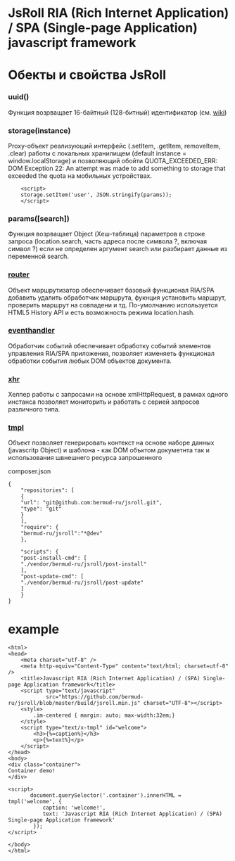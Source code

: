 # JsRoll RIA (Rich Internet Application) / SPA (Single-page Application) javascript framework

Обекты и свойства JsRoll
========================
### uuid()
Функция возрващает 16-байтный (128-битный) идентификатор (см. [wiki](https://ru.wikipedia.org/wiki/UUID))

### storage(instance)
Proxy-объект реализующий интерфейс (.setItem, .getItem, removeItem, .clear) работы с локальных хранилищем (default instance = window.localStorage) и позволяющий обойти QUOTA_EXCEEDED_ERR: DOM Exception 22: An attempt was made to add something to storage that exceeded the quota на мобильных устройствах.
```
    <script>
    storage.setItem('user', JSON.stringify(params));
    </script>
```
                    
### params([search])
Функция возрващает Object (Хеш-таблица) параметров в строке запроса (location.search, часть адреса после символа ?, включая символ ?) если не определен аргумент search или разбирает данные из переменной search.

### [router](docs/router.md)
Объект маршрутизатор обеспечивает базовый функционал RIA/SPA добавить удалить обработчик маршрута, фукнция установить маршрут, проверить маршрут на совпадени и тд. По-умолчанию используется HTML5 History API и есть возможность режима location.hash.

### [eventhandler](docs/eventhandler.md)
Обработчик событий обеспечивает обработку событий элементов управления RIA/SPA приложения, позволяет изменяеть функционал обработки события любых DOM объектов документа.

### [xhr](docs/xhr.md)
Хелпер работы с запросами на основе xmlHttpRequest, в рамках одного инстанса позволяет мониторить и работать с серией запросов различного типа.

### [tmpl](docs/tmpl.md)
Объект позволяет генерировать контекст на основе наборе данных (javascritp Object) и шаблона - как DOM объктом докуметнта так и использования швнешнего ресурса запрошенного


composer.json
```
{
    "repositories": [
    {
	"url": "git@github.com:bermud-ru/jsroll.git",
	"type": "git"
    }
    ],
    "require": {
	"bermud-ru/jsroll":"*@dev"
    },

    "scripts": {
	"post-install-cmd": [
	"./vendor/bermud-ru/jsroll/post-install"
	],
	"post-update-cmd": [
	"./vendor/bermud-ru/jsroll/post-update"
	]
    }
}
```

example
=======

```
<html>
<head>
    <meta charset="utf-8" />
    <meta http-equiv="Content-Type" content="text/html; charset=utf-8" />
    <title>Javascript RIA (Rich Internet Application) / (SPA) Single-page Application framework</title>
    <script type="text/javascript"
            src="https://github.com/bermud-ru/jsroll/blob/master/build/jsroll.min.js" charset="UTF-8"></script>
    <style>
        .im-centered { margin: auto; max-width:32em;}
    </style>
    <script type="text/x-tmpl" id="welcome">
        <h3>{%=caption%}</h3>
        <p>{%=text%}</p>
    </script>
</head>
<body>
<div class="container">
Container demo!
</div>

<script>
       document.querySelector('.container').innerHTML = tmpl('welcome', {
           caption: 'welcome!',
           text: 'Javascript RIA (Rich Internet Application) / (SPA) Single-page Application framework'
        });
</script>

</body>
</html>
```
